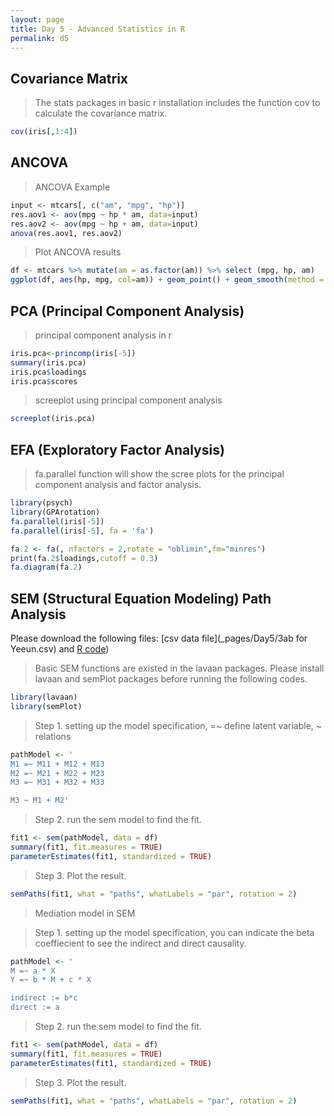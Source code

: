 ```yaml
---
layout: page
title: Day 5 - Advanced Statistics in R
permalink: d5
---
```

## Covariance Matrix

> The stats packages in basic r installation includes the function cov to calculate the covariance matrix.

```r
cov(iris[,1:4])
```

## ANCOVA

> ANCOVA Example

```r
input <- mtcars[, c("am", "mpg", "hp")]
res.aov1 <- aov(mpg ~ hp * am, data=input)
res.aov2 <- aov(mpg ~ hp + am, data=input)
anova(res.aov1, res.aov2)
```

> Plot ANCOVA results

```r
df <- mtcars %>% mutate(am = as.factor(am)) %>% select (mpg, hp, am)
ggplot(df, aes(hp, mpg, col=am)) + geom_point() + geom_smooth(method = "lm")
```

## PCA (Principal Component Analysis)

> principal component analysis in r

```r
iris.pca<-princomp(iris[-5])
summary(iris.pca)
iris.pca$loadings
iris.pca$scores
```

> screeplot using principal component analysis

```r
screeplot(iris.pca)
```

## EFA (Exploratory Factor Analysis)

> fa.parallel function will show the scree plots for the principal component analysis and factor analysis.

```r
library(psych)
library(GPArotation)
fa.parallel(iris[-5])
fa.parallel(iris[-5], fa = 'fa')

fa.2 <- fa(, nfactors = 2,rotate = "oblimin",fm="minres")
print(fa.2$loadings,cutoff = 0.3)
fa.diagram(fa.2)
```

## SEM (Structural Equation Modeling) Path Analysis

Please download the following files: [csv data file](_pages/Day5/3ab for Yeeun.csv) and [R code](_pages/Day5/Yeeun.R)) 

> Basic SEM functions are existed in the lavaan packages. Please install lavaan and semPlot packages before running the following codes.

```r
library(lavaan)
library(semPlot)

```

> Step 1. setting up the model specification, =~ define latent variable, ~ relations

```r
pathModel <- '
M1 =~ M11 + M12 + M13
M2 =~ M21 + M22 + M23
M3 =~ M31 + M32 + M33

M3 ~ M1 + M2'
```

> Step 2. run the sem model to find the fit.

```r
fit1 <- sem(pathModel, data = df)
summary(fit1, fit.measures = TRUE)
parameterEstimates(fit1, standardized = TRUE)
```

> Step 3. Plot the result.

```r
semPaths(fit1, what = "paths", whatLabels = "par", rotation = 2)
```

> Mediation model in SEM

> Step 1. setting up the model specification, you can indicate the beta coeffiecient to see the indirect and direct causality. 

```r
pathModel <- '
M =~ a * X
Y =~ b * M + c * X

indirect := b*c
direct := a
```

> Step 2. run the sem model to find the fit.

```r
fit1 <- sem(pathModel, data = df)
summary(fit1, fit.measures = TRUE)
parameterEstimates(fit1, standardized = TRUE)
```

> Step 3. Plot the result.

```r
semPaths(fit1, what = "paths", whatLabels = "par", rotation = 2)
```